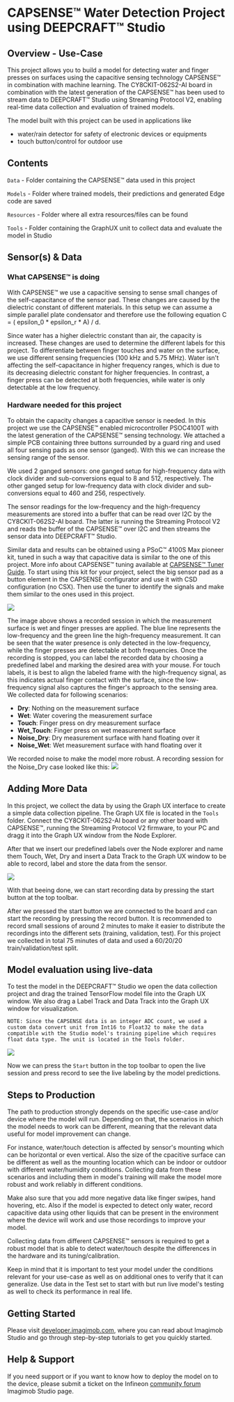 # CAPSENSE&trade; Water Detection Project using DEEPCRAFT&trade; Studio

## Overview - Use-Case

This project allows you to build a model for detecting water and finger presses on surfaces using the capacitive sensing technology CAPSENSE&trade; in combination with machine learning.
The CY8CKIT-062S2-AI board in combination with the latest generation of the CAPSENSE&trade; has been used to stream data to DEEPCRAFT&trade; Studio using Streaming Protocol V2, enabling real-time data collection and evaluation of trained models.

The model built with this project can be used in applications like

- water/rain detector for safety of electronic devices or equipments
- touch button/control for outdoor use


## Contents

`Data` - Folder containing the CAPSENSE&trade; data used in this project

`Models` - Folder where trained models, their predictions and generated Edge code are saved

`Resources` - Folder where all extra resources/files can be found

`Tools` - Folder containing the GraphUX unit to collect data and evaluate the model in Studio


## Sensor(s) & Data

### What CAPSENSE&trade; is doing

With CAPSENSE&trade; we use a capacitive sensing to sense small changes of the self-capacitance of the sensor pad. These changes are caused by the dielectric constant of different materials.
In this setup we can assume a simple parallel plate condensator and therefore use the following equation C = ( epsilon_0 * epsilon_r * A) / d.

Since water has a higher dielectric constant than air, the capacity is increased. These changes are used to determine the different labels for this project.
To differentiate between finger touches and water on the surface, we use different sensing frequencies (100 kHz and 5.75 MHz). Water isn't affecting the self-capacitance in higher frequency ranges, 
which is due to its decreasing dielectric constant for higher frequencies. In contrast, a finger press can be detected at both frequencies, while water is only detectable at the low frequency.

### Hardware needed for this project

To obtain the capacity changes a capacitive sensor is needed. In this project we use the CAPSENSE&trade; enabled microcontroller PSOC4100T with the latest generation of the CAPSENSE&trade; sensing 
technology. We attached a simple PCB containing three buttons surrounded by a guard ring and used all four sensing pads as one sensor (ganged). With this we can increase the sensing range of the sensor.

We used 2 ganged sensors: one ganged setup for high-frequency data with clock divider and sub-conversions equal to 8 and 512, respectively. The other ganged setup for low-frequency data with clock divider 
and sub-conversions equal to 460 and 256, respectively.

The sensor readings for the low-frequency and the high-frequency measurements are stored into a buffer that can be read over I2C by the CY8CKIT-062S2-AI board.
The latter is running the Streaming Protocol V2 and reads the buffer of the CAPSENSE&trade; over I2C and then streams the sensor data into DEEPCRAFT&trade; Studio.

Similar data and results can be obtained using a PSoC&trade; 4100S Max pioneer kit, tuned in such a way that capacitive data is similar to the one of this project. More info about CAPSENSE&trade; tuning 
available at [CAPSENSE&trade; Tuner Guide](https://www.infineon.com/row/public/documents/30/96/infineon-modustoolbox-capsense-tuner-guide-software-en-09018a9080890355.pdf). To start using this kit for 
your project, select the big sensor pad as a button element in the CAPSENSE configurator and use it with CSD configuration (no CSX). Then use the tuner to identify the signals and make them similar to 
the ones used in this project.

![](/Resources/image1.png)

The image above shows a recorded session in which the measurement surface is wet and finger presses are applied. The blue line represents the low-frequency and the green line the high-frequency 
measurement. It can be seen that the water presence is only detected in the low-frequency, while the finger presses are detectable at both frequencies. Once the recording is stopped, you can label 
the recorded data by choosing a predefined label and marking the desired area with your mouse.
For touch labels, it is best to align the labeled frame with the high-frequency signal, as this indicates actual finger contact with the surface, since the low-frequency signal also captures the 
finger's approach to the sensing area. We collected data for following scenarios:

- **Dry**: Nothing on the measurement surface
- **Wet**: Water covering the measurement surface
- **Touch**: Finger press on dry measurement surface
- **Wet_Touch**: Finger press on wet measurement surface
- **Noise_Dry**: Dry measurement surface with hand floating over it
- **Noise_Wet**: Wet measurement surface with hand floating over it

We recorded noise to make the model more robust. A recording session for the Noise_Dry case looked like this:
![](/Resources/image2.png)


## Adding More Data

In this project, we collect the data by using the Graph UX interface to create a simple data collection pipeline. The Graph UX file is located in the `Tools` folder. 
Connect the CY8CKIT-062S2-AI board or any other board with CAPSENSE&trade;, running the Streaming Protocol V2 firmware, to your PC and dragg it into the Graph UX window from the Node Explorer.

After that we insert our predefined labels over the Node explorer and name them Touch, Wet, Dry
and insert a Data Track to the Graph UX window to be able to record, label and store the data from the sensor.

![](/Resources/image3.png)

With that beeing done, we can start recording data by pressing the start button at the top toolbar.

After we pressed the start button we are connected to the board and can start the recording by pressing the record button. It is recommended to record small sessions of around 2 minutes to 
make it easier to distribute the recordings into the different sets (training, validation, test). For this project we collected in total 75 minutes of data and used a 60/20/20 train/validation/test
split.




## Model evaluation using live-data

To test the model in the DEEPCRAFT&trade; Studio we open the data collection project and drag the trained TensorFlow model file into the Graph UX window. We also drag a Label Track and Data Track 
into the Graph UX window for visualization.

`NOTE: Since the CAPSENSE data is an integer ADC count, we used a custom data convert unit from Int16 to Float32 to make the data compatible with the Studio model's training pipeline which requires float data type. The unit is located in the Tools folder.`

![](/Resources/image4.png)

Now we can press the `Start` button in the top toolbar to open the live session and press record to see the live labeling by the model predictions. 


## Steps to Production

The path to production strongly depends on the specific use-case and/or device where the model will run. Depending on that, the scenarios in which the model needs to work can be different, meaning that 
the relevant data useful for model improvement can change.

For instance, water/touch detection is affected by sensor's mounting which can be horizontal or even vertical. Also the size of the cpacitive surface can be different as well as the mounting location 
which can be indoor or outdoor with different water/humidity conditions. Collecting data from these scenarios and including them in model's training will make the model more robust and work reliably in different conditions.

Make also sure that you add more negative data like finger swipes, hand hovering, etc. Also if the model is expected to detect only water, record capacitive data using other liquids that can be 
present in the environment where the device will work and use those recordings to improve your model.

Collecting data from different CAPSENSE&trade; sensors is required to get a robust model that is able to detect water/touch despite the differences in the hardware and its tuning/calibration.

Keep in mind that it is important to test your model under the conditions relevant for your use-case as well as on additional ones to verify that it can generalize. Use data in the Test set to start 
with but run live model's testing as well to check its performance in real life.



## Getting Started

Please visit [developer.imagimob.com](https://developer.imagimob.com), where you can read about Imagimob Studio and go through step-by-step tutorials to get you quickly started.

## Help & Support

If you need support or if you want to know how to deploy the model on to the device, please submit a ticket on the Infineon [community forum ](https://community.infineon.com/t5/Imagimob/bd-p/Imagimob/page/1) Imagimob Studio page.
